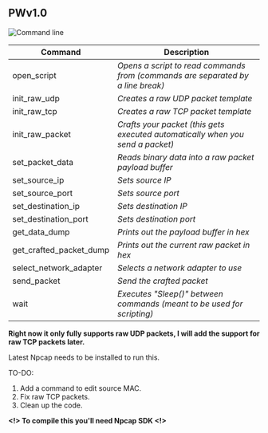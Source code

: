 ## PWv1.0
![Command line](http://0x0.st/zYT0.png)

|Command| Description|
|--|--|
|open_script|*Opens a script to read commands from (commands are separated by a line break)*|
|init_raw_udp|*Creates a raw UDP packet template*|
|init_raw_tcp|*Creates a raw TCP packet template*|
|init_raw_packet|*Crafts your packet (this gets executed automatically when you send a packet)*|
|set_packet_data|*Reads binary data into a raw packet payload buffer*|
|set_source_ip|*Sets source IP*|
|set_source_port|*Sets source port*|
|set_destination_ip|*Sets destination IP*|
|set_destination_port|*Sets destination port*|
|get_data_dump|*Prints out the payload buffer in hex*|
|get_crafted_packet_dump|*Prints out the current raw packet in hex*|
|select_network_adapter|*Selects a network adapter to use*|
|send_packet|*Send the crafted packet*|
|wait|*Executes "Sleep()" between commands (meant to be used for scripting)*|

**Right now it only fully supports raw UDP packets, I will add the support for raw TCP packets later.**

Latest Npcap needs to be installed to run this.

TO-DO:
 1. Add a command to edit source MAC.
 3. Fix raw TCP packets.
 2. Clean up the code.
 
 **<!> To compile this you'll need Npcap SDK <!>**
